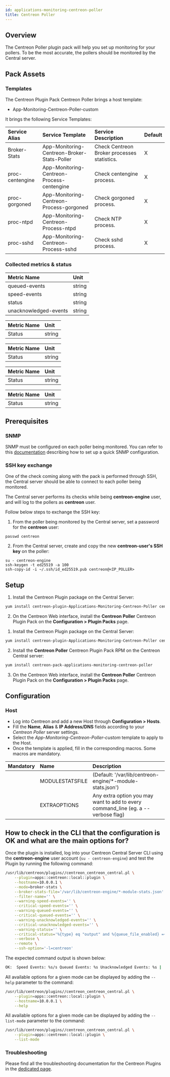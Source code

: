 ```yaml
---
id: applications-monitoring-centreon-poller
title: Centreon Poller
---
```


## Overview

The Centreon Poller plugin pack will help you set up monitoring for your pollers. To be the most accurate, the pollers should be monitored by the Central server. 

## Pack Assets

### Templates

The Centreon Plugin Pack Centreon Poller brings a host template:

* App-Monitoring-Centreon-Poller-custom

It brings the following Service Templates:

| Service Alias   | Service Template                            | Service Description                         | Default |
| :-------------- | :------------------------------------------ | :------------------------------------------ | :------ |
| Broker-Stats    | App-Monitoring-Centreon-Broker-Stats-Poller | Check Centreon Broker processes statistics. | X       |
| proc-centengine | App-Monitoring-Centreon-Process-centengine  | Check centengine process.                   | X       |
| proc-gorgoned   | App-Monitoring-Centreon-Process-gorgoned    | Check gorgoned process.                     | X       |
| proc-ntpd       | App-Monitoring-Centreon-Process-ntpd        | Check NTP process.                          | X       |
| proc-sshd       | App-Monitoring-Centreon-Process-sshd        | Check sshd process.                         | X       |

### Collected metrics & status

<!--DOCUSAURUS_CODE_TABS-->

<!--Broker-Stats-->

| Metric Name           | Unit   |
| :-------------------- | :----- |
| queued-events         | string |
| speed-events          | string |
| status                | string |
| unacknowledged-events | string |

<!--proc-centegine-->

| Metric Name | Unit   |
| :---------- | :----- |
| Status      | string |

<!--proc-gorgoned-->

| Metric Name | Unit   |
| :---------- | :----- |
| Status      | string |

<!--proc-ntpd-->

| Metric Name | Unit   |
| :---------- | :----- |
| Status      | string |

<!--proc-sshd-->

| Metric Name | Unit   |
| :---------- | :----- |
| Status      | string |

<!--END_DOCUSAURUS_CODE_TABS-->

## Prerequisites

### SNMP

SNMP must be configured on each poller being monitored. You can refer to this [documentation](../operatingsystems-linux-snmp#prerequisites) describing how to set up a quick SNMP configuration.

### SSH key exchange

One of the check coming along with the pack is performed through SSH, the Central server should be able to connect to each poller being monitored.

The Central server performs its checks while being **centreon-engine** user, and will log to the pollers as **centreon** user.

Follow below steps to exchange the SSH key:

1. From the poller being monitored by the Central server, set a password for the **centreon** user: 

```
passwd centreon
```

2. From the Central server, create and copy the new **centreon-user's SSH key** on the poller: 

```
su - centreon-engine
ssh-keygen -t ed25519 -a 100
ssh-copy-id -i ~/.ssh/id_ed25519.pub centreon@<IP_POLLER>
```

## Setup

<!--DOCUSAURUS_CODE_TABS-->

<!--Online License-->

1. Install the Centreon Plugin package on the Central Server:

```bash
yum install centreon-plugin-Applications-Monitoring-Centreon-Poller centreon-plugin-Operatingsystems-Linux-Snmp
```

2. On the Centreon Web interface, install the **Centreon Poller** Centreon Plugin Pack on the **Configuration > Plugin Packs** page.

<!--Offline License-->

1. Install the Centreon Plugin package on the Central Server:

```bash
yum install centreon-plugin-Applications-Monitoring-Centreon-Poller centreon-plugin-Operatingsystems-Linux-Snmp
```

2. Install the **Centreon Poller** Centreon Plugin Pack RPM on the Centreon Central server:

 ```bash
yum install centreon-pack-applications-monitoring-centreon-poller
 ```

3. On the Centreon Web interface, install the **Centreon Poller** Centreon Plugin Pack on the **Configuration > Plugin Packs** page.

<!--END_DOCUSAURUS_CODE_TABS-->

## Configuration

### Host

* Log into Centreon and add a new Host through **Configuration > Hosts**.
* Fill the **Name**, **Alias** & **IP Address/DNS** fields according to your *Centreon Poller* server settings.
* Select the *App-Monitoring-Centreon-Poller-custom* template to apply to the Host.
* Once the template is applied, fill in the corresponding macros. Some macros are mandatory.

| Mandatory | Name            | Description                                                  |
| :-------- | :-------------- | :----------------------------------------------------------- |
|           | MODULESTATSFILE | (Default: '/var/lib/centreon-engine/*-module-stats.json')    |
|           | EXTRAOPTIONS    | Any extra option you may want to add to every command\_line (eg. a --verbose flag) |

## How to check in the CLI that the configuration is OK and what are the main options for? 

Once the plugin is installed, log into your Centreon Central Server CLI using the **centreon-engine** user account (`su - centreon-engine`) and test the Plugin by running the following 
command:

```bash
/usr/lib/centreon/plugins//centreon_centreon_central.pl \
    --plugin=apps::centreon::local::plugin \
    --hostname=10.0.0.1 \
    --mode=broker-stats \
    --broker-stats-file='/var/lib/centreon-engine/*-module-stats.json' \
    --filter-name='' \
    --warning-speed-events='' \
    --critical-speed-events='' \
    --warning-queued-events='' \
    --critical-queued-events='' \
    --warning-unacknowledged-events='' \
    --critical-unacknowledged-events='' \
    --warning-status='' \
    --critical-status='%{type} eq "output" and %{queue_file_enabled} =~ /true/i' \
    --verbose \
    --remote \
    --ssh-option='-l=centreon'
```

The expected command output is shown below:

```bash
OK:  Speed Events: %s/s Queued Events: %s Unacknowledged Events: %s | 
```

All available options for a given mode can be displayed by adding the 
`--help` parameter to the command:

```bash
/usr/lib/centreon/plugins//centreon_centreon_central.pl \
    --plugin=apps::centreon::local::plugin \
    --hostname=10.0.0.1 \
    --help
```

All available options for a given mode can be displayed by adding the 
`--list-mode` parameter to the command:

```bash
/usr/lib/centreon/plugins//centreon_centreon_central.pl \
    --plugin=apps::centreon::local::plugin \
    --list-mode
```

### Troubleshooting

Please find all the troubleshooting documentation for the Centreon Plugins in the [dedicated page](../tutorials/troubleshooting-plugins).